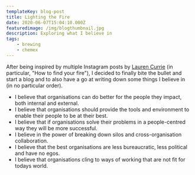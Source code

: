 ```yaml
---
templateKey: blog-post
title: Lighting the Fire
date: 2020-06-07T15:04:10.000Z
featuredimage: /img/blogthumbnail.jpg
description: Exploring what I believe in
tags:
    - brewing
    - chemex
---
```


After being inspired by multiple Instagram posts by [Lauren Currie](https://www.instagram.com/_laurencurrie_/channel/) (in particular, "How to find your fire"), I decided to finally bite the bullet and start a blog and to also have a go at writing down some things I believe in (in no particular order).

-   I believe that organisations can do better for the people they impact, both internal and external.
-   I believe that organisations should provide the tools and environment to enable their people to be at their best.
-   I believe that if organisations solve their problems in a people-centred way they will be more successful.
-   I believe in the power of breaking down silos and cross-organisation collaboration.
-   I believe that the best organisations are less bureaucratic, less political and have no egos.
-   I believe that organisations cling to ways of working that are not fit for todays world.
